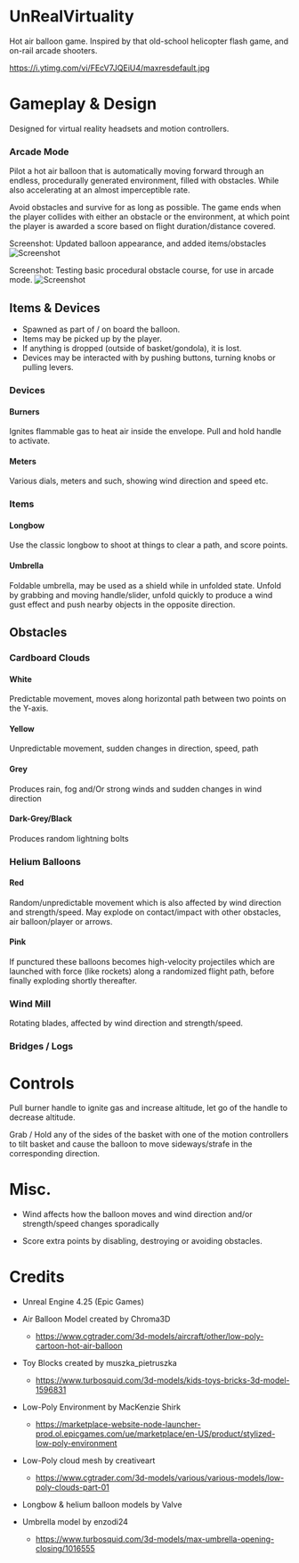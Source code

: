 # UnRealVirtuality
Hot air balloon game. Inspired by that old-school helicopter flash game, and on-rail arcade shooters. 

https://i.ytimg.com/vi/FEcV7JQEiU4/maxresdefault.jpg


# Gameplay & Design
Designed for virtual reality headsets and motion controllers. 

### Arcade Mode

Pilot a hot air balloon that is automatically moving forward through an endless, procedurally generated environment, filled with obstacles. While also accelerating at an almost imperceptible rate. 

Avoid obstacles and survive for as long as possible. The game ends when the player collides with either an obstacle or the environment, at which point the player is awarded a score based on flight duration/distance covered. 

Screenshot: Updated balloon appearance, and added items/obstacles 
![Screenshot](https://i.ibb.co/72FRrp5/updat6.png)

Screenshot: Testing basic procedural obstacle course, for use in arcade mode. 
![Screenshot](https://i.ibb.co/fDgwMK9/update2.png)


## Items & Devices
  - Spawned as part of / on board the balloon. 
  - Items may be picked up by the player.
  - If anything is dropped (outside of basket/gondola), it is lost.
  - Devices may be interacted with by pushing buttons, turning knobs or pulling levers. 

### Devices 

#### Burners
Ignites flammable gas to heat air inside the envelope. Pull and hold handle to activate. 

#### Meters
Various dials, meters and such, showing wind direction and speed etc. 

### Items

#### Longbow
Use the classic longbow to shoot at things to clear a path, and score points.

#### Umbrella
Foldable umbrella, may be used as a shield while in unfolded state. Unfold by grabbing and moving handle/slider, unfold quickly to 
produce a wind gust effect and push nearby objects in the opposite direction.


## Obstacles

### Cardboard Clouds

#### White
Predictable movement, moves along horizontal path between two points on the Y-axis.

#### Yellow 
Unpredictable movement, sudden changes in direction, speed, path

#### Grey
Produces rain, fog and/Or strong winds and sudden changes in wind direction

#### Dark-Grey/Black
Produces random lightning bolts

### Helium Balloons

#### Red
Random/unpredictable movement which is also affected by wind direction and strength/speed. 
May explode on contact/impact with other obstacles, air balloon/player or arrows.

#### Pink
If punctured these balloons becomes high-velocity projectiles which are launched with force (like rockets) along a randomized flight path, before finally exploding 
shortly thereafter.

### Wind Mill
Rotating blades, affected by wind direction and strength/speed.

### Bridges / Logs


# Controls
Pull burner handle to ignite gas and increase altitude, let go of the handle to decrease altitude. 

Grab / Hold any of the sides of the basket with one of the motion controllers to tilt basket and cause the balloon to move sideways/strafe in the corresponding direction. 

# Misc.

* Wind affects how the balloon moves and wind direction and/or strength/speed changes sporadically 

* Score extra points by disabling, destroying or avoiding obstacles.

# Credits

- Unreal Engine 4.25 (Epic Games)

- Air Balloon Model created by Chroma3D
  - https://www.cgtrader.com/3d-models/aircraft/other/low-poly-cartoon-hot-air-balloon

- Toy Blocks created by muszka_pietruszka
  - https://www.turbosquid.com/3d-models/kids-toys-bricks-3d-model-1596831
  
- Low-Poly Environment by MacKenzie Shirk
  - https://marketplace-website-node-launcher-prod.ol.epicgames.com/ue/marketplace/en-US/product/stylized-low-poly-environment

- Low-Poly cloud mesh by creativeart
  - https://www.cgtrader.com/3d-models/various/various-models/low-poly-clouds-part-01
  
- Longbow & helium balloon models by Valve

- Umbrella model by enzodi24
  - https://www.turbosquid.com/3d-models/max-umbrella-opening-closing/1016555

